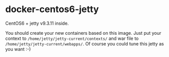 docker-centos6-jetty
====================

CentOS6 + jetty v9.3.11 inside.

You should create your new containers based on this image. 
Just put your context to `/home/jetty/jetty-current/contexts/` and war file to `/home/jetty/jetty-current/webapps/`.
Of course you could tune this jetty as you want :-)

